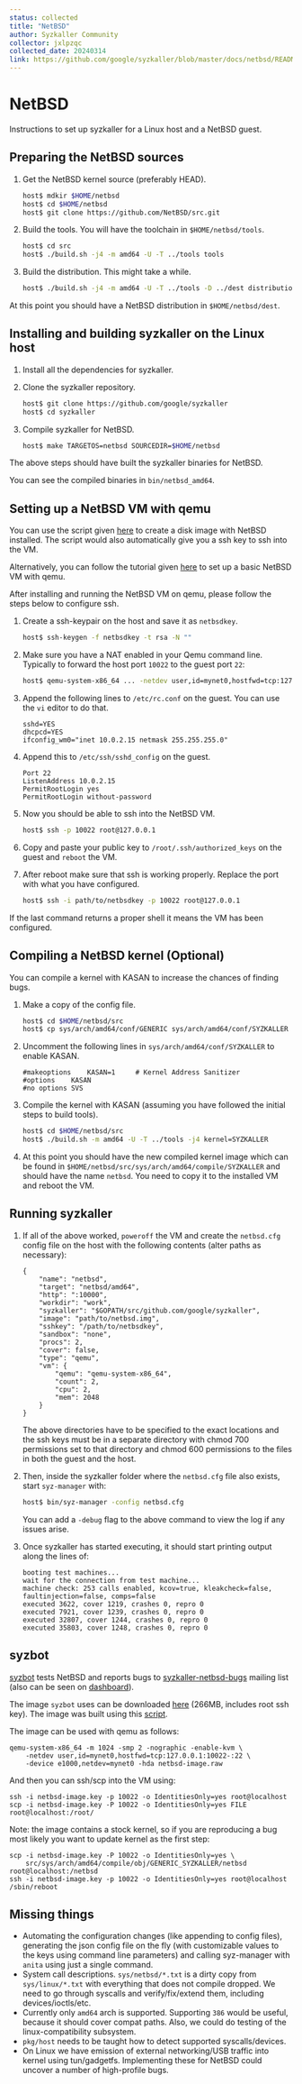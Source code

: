 ```yaml
---
status: collected
title: "NetBSD"
author: Syzkaller Community
collector: jxlpzqc
collected_date: 20240314
link: https://github.com/google/syzkaller/blob/master/docs/netbsd/README.md
---
```


# NetBSD

Instructions to set up syzkaller for a Linux host and a NetBSD guest.

## Preparing the NetBSD sources

1. Get the NetBSD kernel source (preferably HEAD).
	```sh
	host$ mdkir $HOME/netbsd
	host$ cd $HOME/netbsd
	host$ git clone https://github.com/NetBSD/src.git
	```

2. Build the tools. You will have the toolchain in `$HOME/netbsd/tools`.
	```sh
	host$ cd src
	host$ ./build.sh -j4 -m amd64 -U -T ../tools tools
	```

3. Build the distribution. This might take a while.
	```sh
	host$ ./build.sh -j4 -m amd64 -U -T ../tools -D ../dest distribution
	```

At this point you should have a NetBSD distribution in `$HOME/netbsd/dest`.

## Installing and building syzkaller on the Linux host

1. Install all the dependencies for syzkaller.

2. Clone the syzkaller repository.
	```sh
	host$ git clone https://github.com/google/syzkaller
	host$ cd syzkaller
	```

3. Compile syzkaller for NetBSD.
	```sh
	host$ make TARGETOS=netbsd SOURCEDIR=$HOME/netbsd
	```

The above steps should have built the syzkaller binaries for NetBSD.

You can see the compiled binaries in `bin/netbsd_amd64`.

## Setting up a NetBSD VM with qemu

You can use the script given [here](https://github.com/R3x/netbsd-fuzzing-aids/blob/master/install_netbsd.sh) to create a disk image with NetBSD installed.
The script would also automatically give you a ssh key to ssh into the VM.

Alternatively, you can follow the tutorial given [here](https://wiki.qemu.org/Hosts/BSD#NetBSD) to
set up a basic NetBSD VM with qemu.

After installing and running the NetBSD VM on qemu, please follow the steps below to
configure ssh.

1. Create a ssh-keypair on the host and save it as `netbsdkey`.
	```sh
	host$ ssh-keygen -f netbsdkey -t rsa -N ""
	```

2. Make sure you have a NAT enabled in your Qemu command line. Typically to
   forward the host port `10022` to the guest port `22`:
	```sh
	host$ qemu-system-x86_64 ... -netdev user,id=mynet0,hostfwd=tcp:127.0.0.1:10022-:22 -device e1000,netdev=mynet0
	```

3. Append the following lines to `/etc/rc.conf` on the guest. You can use the `vi` editor to do that.
	```
	sshd=YES
	dhcpcd=YES
	ifconfig_wm0="inet 10.0.2.15 netmask 255.255.255.0"
	```

4. Append this to `/etc/ssh/sshd_config` on the guest.
	```
	Port 22
	ListenAddress 10.0.2.15
	PermitRootLogin yes
	PermitRootLogin without-password
	```

5. Now you should be able to ssh into the NetBSD VM.
	```sh
	host$ ssh -p 10022 root@127.0.0.1
	```

6. Copy and paste your public key to `/root/.ssh/authorized_keys` on the guest
   and `reboot` the VM.

7. After reboot make sure that ssh is working properly. Replace the port with what
   you have configured.
	```sh
	host$ ssh -i path/to/netbsdkey -p 10022 root@127.0.0.1
	```

If the last command returns a proper shell it means the VM has been configured.

## Compiling a NetBSD kernel (Optional)

You can compile a kernel with KASAN to increase the chances of finding bugs.

1. Make a copy of the config file.
	```sh
	host$ cd $HOME/netbsd/src
	host$ cp sys/arch/amd64/conf/GENERIC sys/arch/amd64/conf/SYZKALLER
	```

2. Uncomment the following lines in `sys/arch/amd64/conf/SYZKALLER` to enable KASAN.
	```
	#makeoptions 	KASAN=1		# Kernel Address Sanitizer
	#options 	KASAN
	#no options	SVS
	```

3. Compile the kernel with KASAN (assuming you have followed the initial steps to
   build tools).
	```sh
	host$ cd $HOME/netbsd/src
	host$ ./build.sh -m amd64 -U -T ../tools -j4 kernel=SYZKALLER
	```

4. At this point you should have the new compiled kernel image which can be found in
   `$HOME/netbsd/src/sys/arch/amd64/compile/SYZKALLER` and should have the name
   `netbsd`. You need to copy it to the installed VM and reboot the VM.

## Running syzkaller

1. If all of the above worked, `poweroff` the VM and create the `netbsd.cfg` config
   file on the host with the following contents (alter paths as necessary):
	```
	{
		"name": "netbsd",
		"target": "netbsd/amd64",
		"http": ":10000",
		"workdir": "work",
		"syzkaller": "$GOPATH/src/github.com/google/syzkaller",
		"image": "path/to/netbsd.img",
		"sshkey": "/path/to/netbsdkey",
		"sandbox": "none",
		"procs": 2,
		"cover": false,
		"type": "qemu",
		"vm": {
			"qemu": "qemu-system-x86_64",
			"count": 2,
			"cpu": 2,
			"mem": 2048
		}
	}
	```
   The above directories have to be specified to the exact locations and the ssh keys
   must be in a separate directory with chmod 700 permissions set to that directory
   and chmod 600 permissions to the files in both the guest and the host.

2. Then, inside the syzkaller folder where the `netbsd.cfg` file also exists, start `syz-manager` with:
	```sh
	host$ bin/syz-manager -config netbsd.cfg
	```
   You can add a `-debug` flag to the above command to view the log if any issues arise.

3. Once syzkaller has started executing, it should start printing output along the lines of:
	```
	booting test machines...
	wait for the connection from test machine...
	machine check: 253 calls enabled, kcov=true, kleakcheck=false, faultinjection=false, comps=false
	executed 3622, cover 1219, crashes 0, repro 0
	executed 7921, cover 1239, crashes 0, repro 0
	executed 32807, cover 1244, crashes 0, repro 0
	executed 35803, cover 1248, crashes 0, repro 0
	```

## syzbot

[syzbot](/docs/syzbot.md) tests NetBSD and reports bugs to
[syzkaller-netbsd-bugs](https://groups.google.com/forum/#!forum/syzkaller-netbsd-bugs) mailing list
(also can be seen on [dashboard](https://syzkaller.appspot.com/netbsd)).

The image `syzbot` uses can be downloaded [here](https://storage.googleapis.com/syzkaller/netbsd-image.tar.gz) (266MB, includes root ssh key). The image was built using this [script](https://github.com/R3x/netbsd-fuzzing-aids/blob/master/install_netbsd.sh).

The image can be used with qemu as follows:
```
qemu-system-x86_64 -m 1024 -smp 2 -nographic -enable-kvm \
	-netdev user,id=mynet0,hostfwd=tcp:127.0.0.1:10022-:22 \
	-device e1000,netdev=mynet0 -hda netbsd-image.raw
```

And then you can ssh/scp into the VM using:
```
ssh -i netbsd-image.key -p 10022 -o IdentitiesOnly=yes root@localhost
scp -i netbsd-image.key -P 10022 -o IdentitiesOnly=yes FILE root@localhost:/root/
```

Note: the image contains a stock kernel, so if you are reproducing a bug
most likely you want to update kernel as the first step:
```
scp -i netbsd-image.key -P 10022 -o IdentitiesOnly=yes \
	src/sys/arch/amd64/compile/obj/GENERIC_SYZKALLER/netbsd root@localhost:/netbsd
ssh -i netbsd-image.key -p 10022 -o IdentitiesOnly=yes root@localhost /sbin/reboot
```

## Missing things

- Automating the configuration changes (like appending to config files), generating the json config file on the fly (with customizable values to the keys using command line parameters) and calling syz-manager with `anita` using just a single command.
- System call descriptions. `sys/netbsd/*.txt` is a dirty copy from `sys/linux/*.txt` with everything that does not compile dropped. We need to go through syscalls and verify/fix/extend them, including devices/ioctls/etc.
- Currently only `amd64` arch is supported. Supporting `386` would be useful, because it should cover compat paths. Also, we could do testing of the linux-compatibility subsystem.
- `pkg/host` needs to be taught how to detect supported syscalls/devices.
- On Linux we have emission of external networking/USB traffic into kernel using tun/gadgetfs. Implementing these for NetBSD could uncover a number of high-profile bugs.
